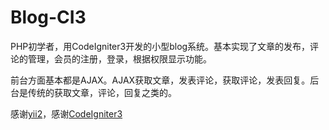 # Blog-CI3

PHP初学者，用CodeIgniter3开发的小型blog系统。基本实现了文章的发布，评论的管理，会员的注册，登录，根据权限显示功能。

前台方面基本都是AJAX。AJAX获取文章，发表评论，获取评论，发表回复。后台是传统的获取文章，评论，回复之类的。

感谢[yii2]()，感谢[CodeIgniter3]()